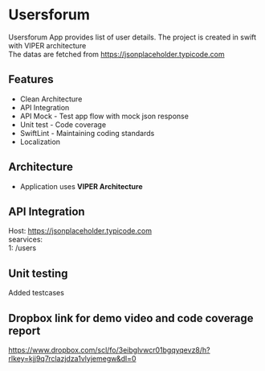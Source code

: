 # Usersforum 
Usersforum App provides list of user details. The project is created in swift with VIPER architecture<br>
The datas are fetched from https://jsonplaceholder.typicode.com

## Features
* Clean Architecture
* API Integration
* API Mock - Test app flow with mock json response
* Unit test - Code coverage
* SwiftLint - Maintaining coding standards
* Localization

## Architecture 
* Application uses **VIPER Architecture**

## API Integration
Host: https://jsonplaceholder.typicode.com<br>
searvices:<br>
1: /users<br>

## Unit testing
Added testcases

## Dropbox link for demo video and code coverage report
https://www.dropbox.com/scl/fo/3eibglvwcr01bgqyqevz8/h?rlkey=kjj9q7rclazjdza1vlyjemegw&dl=0


